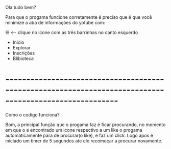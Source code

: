 Ola tudo bem? 

Para que o progama funcione corretamente é preciso que é que você minimize a aba de informações do yotube com:
 

☰  <-- clique no icone com as três barrinhas no canto esquerdo 

* Inicio 
* Explorar
* Inscrições
* Blibioteca
# -------------------------------------------------------------------------------------------------------

Como o codigo funciona?

Bom, a principal função que o progama faz é ficar procurando, 
no momento em que o e encontrado um icone respectivo a um like o progama automaticamente para de procurar(o like), e faz um click.
Logo apos é iniciado um timer de 5 segundos ate ele recomeçar a procurar novamente.
